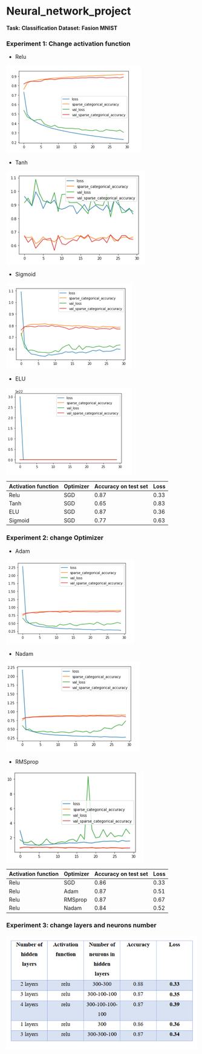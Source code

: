 # Neural_network_project

**Task: Classification**
**Dataset: Fasion MNIST**

### Experiment 1: Change activation function


* Relu


![Relu](https://github.com/smohammadi96/Neural_network_project/blob/main/images/relu.PNG)



* Tanh


![Tanh](https://github.com/smohammadi96/Neural_network_project/blob/main/images/tanh.PNG)



* Sigmoid


![Sigmoid](https://github.com/smohammadi96/Neural_network_project/blob/main/images/sigmoid.PNG)


* ELU


![ELU](https://github.com/smohammadi96/Neural_network_project/blob/main/images/ELU.PNG)


Activation function | Optimizer | Accuracy on test set | Loss | 
--- | --- | --- | --- |
Relu | SGD | 0.87 | 0.33 | 
Tanh | SGD | 0.65 | 0.83 |
ELU | SGD | 0.87 | 0.36 |
Sigmoid | SGD | 0.77 | 0.63 |



### Experiment 2: change Optimizer

* Adam


![adam](https://github.com/smohammadi96/Neural_network_project/blob/main/images/adam.PNG)

* Nadam

![nadam](https://github.com/smohammadi96/Neural_network_project/blob/main/images/Nadam.PNG)

* RMSprop

![rmsprop](https://github.com/smohammadi96/Neural_network_project/blob/main/images/rmsprop.PNG)

Activation function | Optimizer | Accuracy on test set | Loss | 
--- | --- | --- | --- |
Relu | SGD | 0.86 | 0.33 | 
Relu | Adam | 0.87 | 0.51 |
Relu | RMSprop | 0.87 | 0.67 |
Relu | Nadam | 0.84 | 0.52


### Experiment 3: change layers and neurons number

![layers](https://github.com/smohammadi96/Neural_network_project/blob/main/images/layers.PNG)
